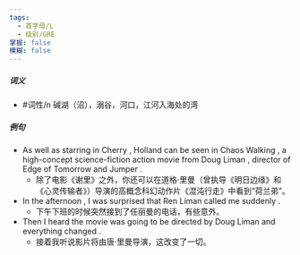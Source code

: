 ```yaml
---
tags:
  - 首字母/L
  - 级别/GRE
掌握: false
模糊: false
---
```

##### 词义
- #词性/n  碱湖（沼），溺谷，河口，江河入海处的湾
##### 例句
- As well as starring in Cherry , Holland can be seen in Chaos Walking , a high-concept science-fiction action movie from Doug Liman , director of Edge of Tomorrow and Jumper .
	- 除了电影《谢里》之外，你还可以在道格·里曼（曾执导《明日边缘》和《心灵传输者》）导演的高概念科幻动作片《混沌行走》中看到“荷兰弟”。
- In the afternoon , I was surprised that Ren Liman called me suddenly .
	- 下午下班的时候突然接到了任丽曼的电话，有些意外。
- Then I heard the movie was going to be directed by Doug Liman and everything changed .
	- 接着我听说影片将由唐·里曼导演，这改变了一切。
